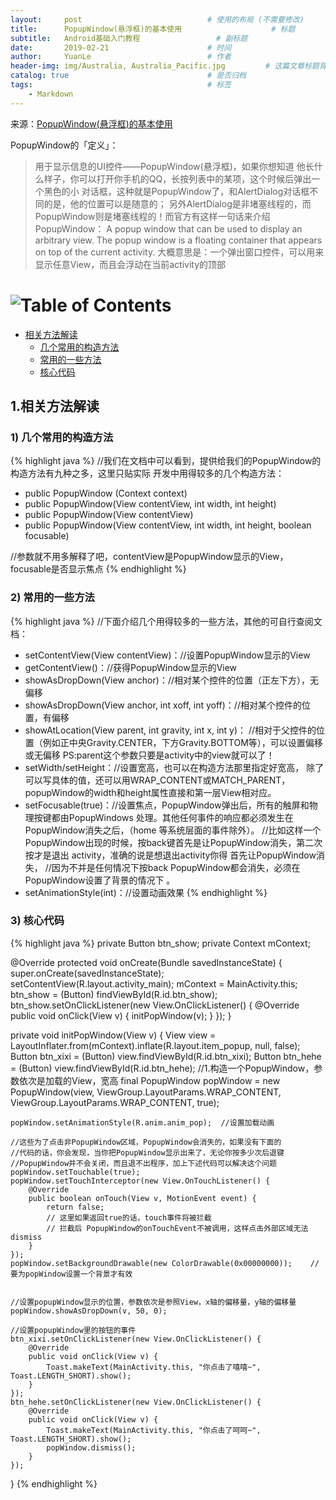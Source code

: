 ```yaml
---
layout:     post                            # 使用的布局 (不需要修改)
title:      PopupWindow(悬浮框)的基本使用                    # 标题
subtitle:   Android基础入门教程                 # 副标题
date:       2019-02-21                      # 时间
author:     YuanLe                          # 作者
header-img: img/Australia, Australia_Pacific.jpg         # 这篇文章标题背景图片
catalog: true                               # 是否归档
tags:                                       # 标签
    - Markdown
---
```


来源：[PopupWindow(悬浮框)的基本使用](http://www.runoob.com/w3cnote/android-tutorial-popupwindow.html)

PopupWindow的「定义」：

> 用于显示信息的UI控件——PopupWindow(悬浮框)，如果你想知道 他长什么样子，你可以打开你手机的QQ，长按列表中的某项，这个时候后弹出一个黑色的小 对话框，这种就是PopupWindow了，和AlertDialog对话框不同的是，他的位置可以是随意的；
> 另外AlertDialog是非堵塞线程的，而PopupWindow则是堵塞线程的！而官方有这样一句话来介绍 PopupWindow：
> A popup window that can be used to display an arbitrary view. The popup window is
> a floating container that appears on top of the current activity.
> 大概意思是：一个弹出窗口控件，可以用来显示任意View，而且会浮动在当前activity的顶部


# ![Table of Contents](https://itx-man.github.io/img/toc.png)

<!-- vim-markdown-toc GFM -->

* [相关方法解读](#相关方法解读)
    * [几个常用的构造方法](#几个常用的构造方法)
    * [常用的一些方法](#常用的一些方法)
    * [核心代码](#核心代码)

<!-- vim-markdown-toc -->

## 1.相关方法解读

### 1) 几个常用的构造方法

{% highlight java %}
//我们在文档中可以看到，提供给我们的PopupWindow的构造方法有九种之多，这里只贴实际 开发中用得较多的几个构造方法：

* public PopupWindow (Context context)
* public PopupWindow(View contentView, int width, int height)
* public PopupWindow(View contentView)
* public PopupWindow(View contentView, int width, int height, boolean focusable)

//参数就不用多解释了吧，contentView是PopupWindow显示的View，focusable是否显示焦点
{% endhighlight %}

### 2) 常用的一些方法

{% highlight java %}
//下面介绍几个用得较多的一些方法，其他的可自行查阅文档：

* setContentView(View contentView)：//设置PopupWindow显示的View
* getContentView()：//获得PopupWindow显示的View
* showAsDropDown(View anchor)：//相对某个控件的位置（正左下方），无偏移
* showAsDropDown(View anchor, int xoff, int yoff)：//相对某个控件的位置，有偏移
* showAtLocation(View parent, int gravity, int x, int y)： //相对于父控件的位置（例如正中央Gravity.CENTER，下方Gravity.BOTTOM等），可以设置偏移 或无偏移 PS:parent这个参数只要是activity中的view就可以了！
* setWidth/setHeight：//设置宽高，也可以在构造方法那里指定好宽高， 除了可以写具体的值，还可以用WRAP_CONTENT或MATCH_PARENT， popupWindow的width和height属性直接和第一层View相对应。
* setFocusable(true)：//设置焦点，PopupWindow弹出后，所有的触屏和物理按键都由PopupWindows 处理。其他任何事件的响应都必须发生在PopupWindow消失之后，（home 等系统层面的事件除外）。
                     //比如这样一个PopupWindow出现的时候，按back键首先是让PopupWindow消失，第二次按才是退出 activity，准确的说是想退出activity你得 首先让PopupWindow消失，
                     //因为不并是任何情况下按back PopupWindow都会消失，必须在PopupWindow设置了背景的情况下 。
* setAnimationStyle(int)：//设置动画效果
{% endhighlight %}

### 3) 核心代码

{% highlight java %}
private Button btn_show;
private Context mContext;

@Override
protected void onCreate(Bundle savedInstanceState) {
    super.onCreate(savedInstanceState);
    setContentView(R.layout.activity_main);
    mContext = MainActivity.this;
    btn_show = (Button) findViewById(R.id.btn_show);
    btn_show.setOnClickListener(new View.OnClickListener() {
        @Override
        public void onClick(View v) {
            initPopWindow(v);
        }
    });
}


private void initPopWindow(View v) {
    View view = LayoutInflater.from(mContext).inflate(R.layout.item_popup, null, false);
    Button btn_xixi = (Button) view.findViewById(R.id.btn_xixi);
    Button btn_hehe = (Button) view.findViewById(R.id.btn_hehe);
    //1.构造一个PopupWindow，参数依次是加载的View，宽高
    final PopupWindow popWindow = new PopupWindow(view,
            ViewGroup.LayoutParams.WRAP_CONTENT, ViewGroup.LayoutParams.WRAP_CONTENT, true);

    popWindow.setAnimationStyle(R.anim.anim_pop);  //设置加载动画

    //这些为了点击非PopupWindow区域，PopupWindow会消失的，如果没有下面的
    //代码的话，你会发现，当你把PopupWindow显示出来了，无论你按多少次后退键
    //PopupWindow并不会关闭，而且退不出程序，加上下述代码可以解决这个问题
    popWindow.setTouchable(true);
    popWindow.setTouchInterceptor(new View.OnTouchListener() {
        @Override
        public boolean onTouch(View v, MotionEvent event) {
            return false;
            // 这里如果返回true的话，touch事件将被拦截
            // 拦截后 PopupWindow的onTouchEvent不被调用，这样点击外部区域无法dismiss
        }
    });
    popWindow.setBackgroundDrawable(new ColorDrawable(0x00000000));    //要为popWindow设置一个背景才有效


    //设置popupWindow显示的位置，参数依次是参照View，x轴的偏移量，y轴的偏移量
    popWindow.showAsDropDown(v, 50, 0);

    //设置popupWindow里的按钮的事件
    btn_xixi.setOnClickListener(new View.OnClickListener() {
        @Override
        public void onClick(View v) {
            Toast.makeText(MainActivity.this, "你点击了嘻嘻~", Toast.LENGTH_SHORT).show();
        }
    });
    btn_hehe.setOnClickListener(new View.OnClickListener() {
        @Override
        public void onClick(View v) {
            Toast.makeText(MainActivity.this, "你点击了呵呵~", Toast.LENGTH_SHORT).show();
            popWindow.dismiss();
        }
    });
}
{% endhighlight %}
